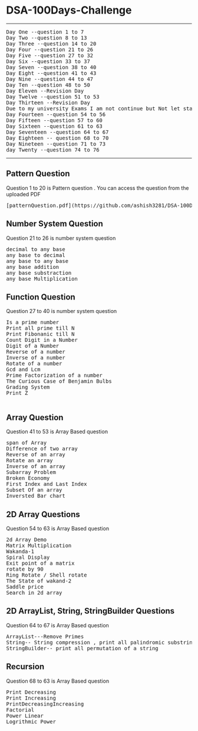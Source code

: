 # DSA-100Days-Challenge
<hr>
<pre>
Day One --question 1 to 7
Day Two --question 8 to 13
Day Three --question 14 to 20
Day Four --question 21 to 26
Day Five --question 27 to 32
Day Six --question 33 to 37
Day Seven --question 38 to 40
Day Eight --question 41 to 43
Day Nine --question 44 to 47
Day Ten --question 48 to 50
Day Eleven --Revision Day
Day Twelve --question 51 to 53
Day Thirteen --Revision Day
Due to my university Exams I am not continue but Not let start again
Day Fourteen --question 54 to 56
Day Fifteen --question 57 to 60
Day Sixteen --question 61 to 63
Day Seventeen --question 64 to 67
Day Eighteen -- question 68 to 70
Day Nineteen --question 71 to 73
day Twenty --question 74 to 76
</pre>
<hr>
<h2>Pattern Question</h2>
<p>Question 1 to 20 is Pattern question . You can access the question from the uploaded PDF </p>
<pre>
[patternQuestion.pdf](https://github.com/ashish3281/DSA-100Days-Challenge/files/10058032/patternQuestion.pdf)
</pre>
<h2>Number System Question</h2>
<p>Question 21 to 26 is number system question</p>
<pre>
decimal to any base
any base to decimal
any base to any base
any base addition
any base substraction
any base Multiplication
</pre>
<h2>Function Question</h2>
<p>Question 27 to 40 is number system question</p>
<pre>
Is a prime number
Print all prime till N
Print Fibonanic till N
Count Digit in a Number
Digit of a Number
Reverse of a number
Inverse of a number
Rotate of a number
Gcd and Lcm
Prime Factorization of a number
The Curious Case of Benjamin Bulbs
Grading System
Print Z

</pre>
<h2>Array Question</h2>
<p>Question 41 to 53 is Array Based question</p>
<pre>
span of Array
Difference of two array
Reverse of an array
Rotate an array
Inverse of an array
Subarray Problem
Broken Economy
First Index and Last Index
Subset Of an array
Inversted Bar chart
</pre>
<h2>2D Array Questions</h2>
<p>Question 54 to 63 is Array Based question</p>
<pre>
2d Array Demo
Matrix Multiplication
Wakanda-1
Spiral Display
Exit point of a matrix
rotate by 90
Ring Rotate / Shell rotate
The State of wakand-2
Saddle price
Search in 2d array
</pre>
<h2>2D ArrayList, String, StringBuilder Questions</h2>
<p>Question 64 to 67 is Array Based question</p>
<pre>
ArrayList---Remove Primes 
String-- String compression , print all palindromic substring
StringBuilder-- print all permutation of a string
</pre>
<h2>Recursion</h2>
<p>Question 68 to 63 is Array Based question</p>
<pre>
Print Decreasing
Print Increasing
PrintDecreasingIncreasing
Factorial
Power Linear
Logrithmic Power
</pre>
